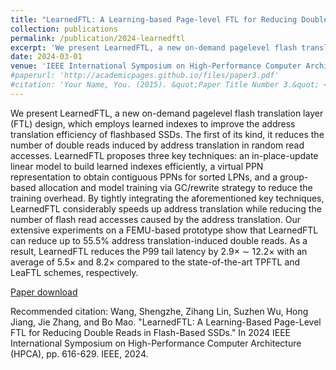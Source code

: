 ```yaml
---
title: "LearnedFTL: A Learning-based Page-level FTL for Reducing Double Reads in Flash-based SSDs"
collection: publications
permalink: /publication/2024-learnedftl
excerpt: 'We present LearnedFTL, a new on-demand pagelevel flash translation layer (FTL) design, which employs learned indexes to improve the address translation efficiency of flashbased SSDs. The first of its kind, it reduces the number of double reads induced by address translation in random read accesses. LearnedFTL proposes three key techniques…'
date: 2024-03-01
venue: 'IEEE International Symposium on High-Performance Computer Architecture (HPCA)'
#paperurl: 'http://academicpages.github.io/files/paper3.pdf'
#citation: 'Your Name, You. (2015). &quot;Paper Title Number 3.&quot; <i>Journal 1</i>. 1(3).'
---
```

We present LearnedFTL, a new on-demand pagelevel flash translation layer (FTL) design, which employs learned indexes to improve the address translation efficiency of flashbased SSDs. The first of its kind, it reduces the number of double reads induced by address translation in random read accesses. LearnedFTL proposes three key techniques: an in-place-update linear model to build learned indexes efficiently, a virtual PPN representation to obtain contiguous PPNs for sorted LPNs, and a group-based allocation and model training via GC/rewrite strategy to reduce the training overhead. By tightly integrating the aforementioned key techniques, LearnedFTL considerably speeds up address translation while reducing the number of flash read accesses caused by the address translation. Our extensive experiments on a FEMU-based prototype show that LearnedFTL can reduce up to 55.5% address translation-induced double reads. As a result, LearnedFTL reduces the P99 tail latency by 2.9× ∼ 12.2× with an average of 5.5× and 8.2× compared to the state-of-the-art TPFTL and LeaFTL schemes, respectively.

[Paper download](https://ranger.uta.edu/~jiang/publication/Conferences/2024/HPCA24(LearnedFTL).pdf)

Recommended citation: Wang, Shengzhe, Zihang Lin, Suzhen Wu, Hong Jiang, Jie Zhang, and Bo Mao. "LearnedFTL: A Learning-Based Page-Level FTL for Reducing Double Reads in Flash-Based SSDs." In 2024 IEEE International Symposium on High-Performance Computer Architecture (HPCA), pp. 616-629. IEEE, 2024.